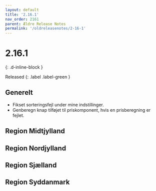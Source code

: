 ```yaml
---
layout: default
title: '2.16.1'
nav_order: 2161
parent: Ældre Release Notes
permalink: '/oldreleasenotes/2-16-1'
---
```


# 2.16.1
{: .d-inline-block }

Released 
{: .label .label-green }

## Generelt
- Fikset sorteringsfejl under mine indstillinger.
- Genberegn knap tilføjet til priskomponent, hvis en prisberegning er fejlet. 

## Region Midtjylland

## Region Nordjylland

## Region Sjælland

## Region Syddanmark
